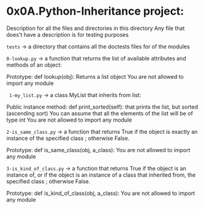 # 0x0A.Python-Inheritance project:


Description for all the files and directories in this directory
Any file that does't have a description is for testing purposes


`tests` -> a directory that contains all the doctests files for of the modules


`0-lookup.py` -> a function that returns the list of available attributes and methods of an object:

Prototype: def lookup(obj):
Returns a list object
You are not allowed to import any module


` 1-my_list.py` -> a class MyList that inherits from list:

Public instance method: def print_sorted(self): that prints the list, but sorted (ascending sort)
You can assume that all the elements of the list will be of type int
You are not allowed to import any module


`2-is_same_class.py` -> a function that returns True if the object is exactly an instance of the specified class ; otherwise False.

Prototype: def is_same_class(obj, a_class):
You are not allowed to import any module


`3-is_kind_of_class.py` -> a function that returns True if the object is an instance of, or if the object is an instance of a class that inherited from, the specified class ; otherwise False.

Prototype: def is_kind_of_class(obj, a_class):
You are not allowed to import any module

 
